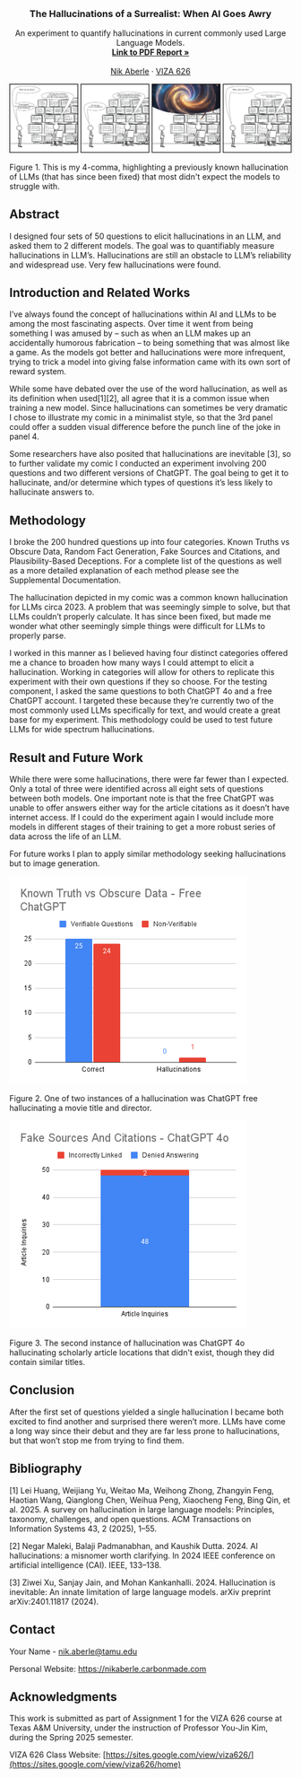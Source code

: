 <!-- Improved compatibility of back to top link: See: https://github.com/othneildrew/Best-README-Template/pull/73 -->
<a id="readme-top"></a>

<!-- PROJECT SHIELDS -->
<!--
*** I'm using markdown "reference style" links for readability.
*** Reference links are enclosed in brackets [ ] instead of parentheses ( ).
*** See the bottom of this document for the declaration of the reference variables
*** for contributors-url, forks-url, etc. This is an optional, concise syntax you may use.
*** https://www.markdownguide.org/basic-syntax/#reference-style-links
-->




<!-- PROJECT LOGO -->
<br />
<div align="center">
  </a>

  <h3 align="center">The Hallucinations of a Surrealist: When AI Goes Awry</h3>

  <p align="center">
    An experiment to quantify hallucinations in current commonly used Large Language Models.
    <br />
    <a href="https://github.com/Naaberle/4-comma-Assignment_01/blob/main/pdf/The_Hallucinations_of_a_Surrealist__When_AI_Goes_Awry.pdf"><strong>Link to PDF Report »</strong></a>
    <br />
    <br />
    <a href="https://nikaberle.carbonmade.com">Nik Aberle</a>
    &middot;
    <a href="https://sites.google.com/view/viza626/home">VIZA 626</a>
  </p>
</div>

[![4-comma][images-fig1]](https://github.com/Naaberle/4-comma-Assignment_01/blob/main/images/fig1.png)

Figure 1. This is my 4-comma, highlighting a previously known hallucination of LLMs (that has since been fixed) that most didn't expect the models to struggle with. 

<!-- Abstract -->
## Abstract
I designed four sets of 50 questions to elicit hallucinations in an LLM, and asked them to 2 different models. The goal was to quantifiably measure hallucinations in LLM’s. Hallucinations are still an obstacle to LLM’s reliability and widespread use. Very few hallucinations were found.

<!-- Introduction and Related Works -->
## Introduction and Related Works

I’ve always found the concept of hallucinations within AI and LLMs to be among the most fascinating aspects. Over time it went from being something I was amused by – such as when an LLM makes up an accidentally humorous fabrication – to being something that was almost like a game. As the models got better and hallucinations were more infrequent, trying to trick a model into giving false information came with its own sort of reward system. 

While some have debated over the use of the word hallucination, as well as its definition when used[1][2], all agree that it is a common issue when training a new model. Since hallucinations can sometimes be very dramatic I chose to illustrate my comic in a minimalist style, so that the 3rd panel could offer a sudden visual difference before the punch line of the joke in panel 4.

Some researchers have also posited that hallucinations are inevitable [3], so to further validate my comic I conducted an experiment involving 200 questions and two different versions of ChatGPT. The goal being to get it to hallucinate, and/or determine which types of questions it’s less likely to hallucinate answers to.

## Methodology

I broke the 200 hundred questions up into four categories. Known Truths vs Obscure Data, Random Fact Generation, Fake Sources and Citations, and Plausibility-Based Deceptions. For a complete list of the questions as well as a more detailed explanation of each method please see the Supplemental Documentation. 

The hallucination depicted in my comic was a common known hallucination for LLMs circa 2023. A problem that was seemingly simple to solve, but that LLMs couldn’t properly calculate. It has since been fixed, but made me wonder what other seemingly simple things were difficult for LLMs to properly parse. 

I worked in this manner as I believed having four distinct categories offered me a chance to broaden how many ways I could attempt to elicit a hallucination. Working in categories will allow for others to replicate this experiment with their own questions if they so choose. 
For the testing component, I asked the same questions to both ChatGPT 4o and a free ChatGPT account. I targeted these because they’re currently two of the most commonly used LLMs specifically for text, and would create a great base for my experiment. This methodology could be used to test future LLMs for wide spectrum hallucinations.

## Result and Future Work
While there were some hallucinations, there were far fewer than I expected. Only a total of three were identified across all eight sets of questions between both models. One important note is that the free ChatGPT was unable to offer answers either way for the article citations as it doesn’t have internet access. If I could do the experiment again I would include more models in different stages of their training to get a more robust series of data across the life of an LLM.

For future works I plan to apply similar methodology seeking hallucinations but to image generation. 

[![4-comma][images-fig2]](https://example.com)

Figure 2. One of two instances of a hallucination was ChatGPT free hallucinating a movie title and director.

[![4-comma][images-fig3]](https://example.com)

Figure 3. The second instance of hallucination was ChatGPT 4o hallucinating scholarly article locations that didn't exist, though they did contain similar titles.

## Conclusion
After the first set of questions yielded a single hallucination I became both excited to find another and surprised there weren’t more. LLMs have come a long way since their debut and they are far less prone to hallucinations, but that won’t stop me from trying to find them.

<!-- Bibliography -->
## Bibliography 
[1] Lei Huang, Weijiang Yu, Weitao Ma, Weihong Zhong, Zhangyin Feng, Haotian Wang, Qianglong Chen, Weihua Peng, Xiaocheng Feng, Bing Qin, et al. 2025. A survey on hallucination in large language models: Principles, taxonomy, challenges, and open questions. ACM Transactions on Information Systems 43, 2 (2025), 1–55.

[2] Negar Maleki, Balaji Padmanabhan, and Kaushik Dutta. 2024. AI hallucinations: a misnomer worth clarifying. In 2024 IEEE conference on artificial intelligence (CAI). IEEE, 133–138.

[3] Ziwei Xu, Sanjay Jain, and Mohan Kankanhalli. 2024. Hallucination is inevitable: An innate limitation of large language models. arXiv preprint arXiv:2401.11817 (2024).


<!-- CONTACT -->
## Contact

Your Name - nik.aberle@tamu.edu

Personal Website: https://nikaberle.carbonmade.com




<!-- ACKNOWLEDGMENTS -->
## Acknowledgments

This work is submitted as part of Assignment 1 for the VIZA 626 course at Texas A&M University, under the instruction of Professor You-Jin Kim, during the Spring 2025 semester.

VIZA 626 Class Website: [https://sites.google.com/view/viza626/](https://sites.google.com/view/viza626/home)

<!-- MARKDOWN LINKS & IMAGES -->
<!-- https://www.markdownguide.org/basic-syntax/#reference-style-links -->
[contributors-shield]: https://img.shields.io/github/contributors/othneildrew/Best-README-Template.svg?style=for-the-badge
[contributors-url]: https://github.com/othneildrew/Best-README-Template/graphs/contributors
[forks-shield]: https://img.shields.io/github/forks/othneildrew/Best-README-Template.svg?style=for-the-badge
[forks-url]: https://github.com/othneildrew/Best-README-Template/network/members
[stars-shield]: https://img.shields.io/github/stars/othneildrew/Best-README-Template.svg?style=for-the-badge
[stars-url]: https://github.com/othneildrew/Best-README-Template/stargazers
[issues-shield]: https://img.shields.io/github/issues/othneildrew/Best-README-Template.svg?style=for-the-badge
[issues-url]: https://github.com/othneildrew/Best-README-Template/issues
[license-shield]: https://img.shields.io/github/license/othneildrew/Best-README-Template.svg?style=for-the-badge
[license-url]: https://github.com/othneildrew/Best-README-Template/blob/master/LICENSE.txt
[linkedin-shield]: https://img.shields.io/badge/-LinkedIn-black.svg?style=for-the-badge&logo=linkedin&colorB=555
[linkedin-url]: https://linkedin.com/in/othneildrew
[product-screenshot]: images/screenshot.png
[images-fig1]: images/fig1.png
[images-fig2]: images/fig2.png
[images-fig3]: images/fig3.png
[images-fig4]: images/fig4.png
[images-fig5]: images/fig5.png
[images-fig6]: images/fig6.png
[Next.js]: https://img.shields.io/badge/next.js-000000?style=for-the-badge&logo=nextdotjs&logoColor=white
[Next-url]: https://nextjs.org/
[React.js]: https://img.shields.io/badge/React-20232A?style=for-the-badge&logo=react&logoColor=61DAFB
[React-url]: https://reactjs.org/
[Vue.js]: https://img.shields.io/badge/Vue.js-35495E?style=for-the-badge&logo=vuedotjs&logoColor=4FC08D
[Vue-url]: https://vuejs.org/
[Angular.io]: https://img.shields.io/badge/Angular-DD0031?style=for-the-badge&logo=angular&logoColor=white
[Angular-url]: https://angular.io/
[Svelte.dev]: https://img.shields.io/badge/Svelte-4A4A55?style=for-the-badge&logo=svelte&logoColor=FF3E00
[Svelte-url]: https://svelte.dev/
[Laravel.com]: https://img.shields.io/badge/Laravel-FF2D20?style=for-the-badge&logo=laravel&logoColor=white
[Laravel-url]: https://laravel.com
[Bootstrap.com]: https://img.shields.io/badge/Bootstrap-563D7C?style=for-the-badge&logo=bootstrap&logoColor=white
[Bootstrap-url]: https://getbootstrap.com
[JQuery.com]: https://img.shields.io/badge/jQuery-0769AD?style=for-the-badge&logo=jquery&logoColor=white
[JQuery-url]: https://jquery.com 
